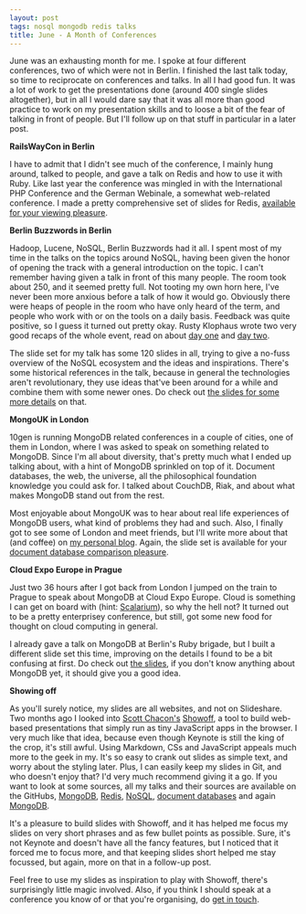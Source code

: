 ```yaml
---
layout: post
tags: nosql mongodb redis talks
title: June - A Month of Conferences
---
```

June was an exhausting month for me. I spoke at four different conferences, two of which were not in Berlin. I finished
the last talk today, so time to reciprocate on conferences and talks. In all I had good fun. It was a lot of work to get
the presentations done (around 400 single slides altogether), but in all I would dare say that it was all more than good
practice to work on my presentation skills and to loose a bit of the fear of talking in front of people. But I'll follow
up on that stuff in particular in a later post.

**RailsWayCon in Berlin**

I have to admit that I didn't see much of the conference, I mainly hung around, talked to people, and gave a talk on
Redis and how to use it with Ruby. Like last year the conference was mingled in with the International PHP Conference
and the German Webinale, a somewhat web-related conference. I made a pretty comprehensive set of slides for Redis,
[available for your viewing pleasure](http://redis-railswaycon2010.heroku.com/).

**Berlin Buzzwords in Berlin**

Hadoop, Lucene, NoSQL, Berlin Buzzwords had it all. I spent most of my time in the talks on the topics around NoSQL,
having been given the honor of opening the track with a general introduction on the topic. I can't remember having given
a talk in front of this many people. The room took about 250, and it seemed pretty full. Not tooting my own horn here,
I've never been more anxious before a talk of how it would go. Obviously there were heaps of people in the room who have
only heard of the term, and people who work with or on the tools on a daily basis. Feedback was quite positive, so I
guess it turned out pretty okay. Rusty Klophaus wrote two very good recaps of the whole event, read on about [day
one](http://rklophaus.com/articles/20100607-BerlinBuzzwordsRecap.html) and [day
two](http://rklophaus.com/articles/20100608-BerlinBuzzwordsRecap.html).

The slide set for my talk has some 120 slides in all, trying to give a no-fuss overview of the NoSQL ecosystem and the
ideas and inspirations. There's some historical references in the talk, because in general the technologies aren't
revolutionary, they use ideas that've been around for a while and combine them with some newer ones. Do check out [the
slides for some more details](http://nosql-berlinbuzzwords2010.heroku.com/) on that.

**MongoUK in London**

10gen is running MongoDB related conferences in a couple of cities, one of them in London, where I was asked to speak on
something related to MongoDB. Since I'm all about diversity, that's pretty much what I ended up talking about, with a
hint of MongoDB sprinkled on top of it. Document databases, the web, the universe, all the philosophical foundation
knowledge you could ask for. I talked about CouchDB, Riak, and about what makes MongoDB stand out from the rest.

Most enjoyable about MongoUK was to hear about real life experiences of MongoDB users, what kind of problems they had
and such. Also, I finally got to see some of London and meet friends, but I'll write more about that (and coffee) on [my personal
blog](http://holgarific.net). Again, the slide set is available for your [document database comparison pleasure](http://document-databases-mongouk2010.heroku.com/).

**Cloud Expo Europe in Prague**

Just two 36 hours after I got back from London I jumped on the train to Prague to speak about MongoDB at Cloud Expo
Europe. Cloud is something I can get on board with (hint: [Scalarium](http://scalarium.com)), so why the hell not? It
turned out to be a pretty enterprisey conference, but still, got some new food for thought on cloud computing in
general.

I already gave a talk on MongoDB at Berlin's Ruby brigade, but I built a different slide set this time, improving on the
details I found to be a bit confusing at first. Do check out [the
slides](http://mongodb-cloud-expo-prague2010.heroku.com/), if you don't know anything about MongoDB yet, it should give
you a good idea.

**Showing off**

As you'll surely notice, my slides are all websites, and not on Slideshare. Two months ago I looked into [Scott
Chacon's](http://twitter.com/chacon) [Showoff](http://github.com/schacon/showoff), a tool to build web-based
presentations that simply run as tiny JavaScript apps in the browser. I very much like that idea, because even though
Keynote is still the king of the crop, it's still awful. Using Markdown, CSs and JavaScript appeals much more to the
geek in my. It's so easy to crank out slides as simple text, and worry about the styling later. Plus, I can easily keep
my slides in Git, and who doesn't enjoy that? I'd very much recommend giving it a go. If you want to look at some
sources, all my talks and their sources are available on the GitHubs,
[MongoDB](http://github.com/mattmatt/rugb_mongodb), [Redis](http://github.com/mattmatt/redis-railswaycon2010),
[NoSQL](http://github.com/mattmatt/nosql-berlinbuzzwords2010), [document
databases](http://github.com/mattmatt/document-databases-mongouk2010) and again
[MongoDB](http://github.com/mattmatt/mongodb-cloud-expo-prague2010).

It's a pleasure to build slides with Showoff, and it has helped me focus my slides on very short phrases and as few
bullet points as possible. Sure, it's not Keynote and doesn't have all the fancy features, but I noticed that it forced
me to focus more, and that keeping slides short helped me stay focussed, but again, more on that in a follow-up post.

Feel free to use my slides as inspiration to play with Showoff, there's surprisingly little magic involved. Also, if you
think I should speak at a conference you know of or that you're organising, do [get in
touch](mailto:meyer@paperplanes.de).

